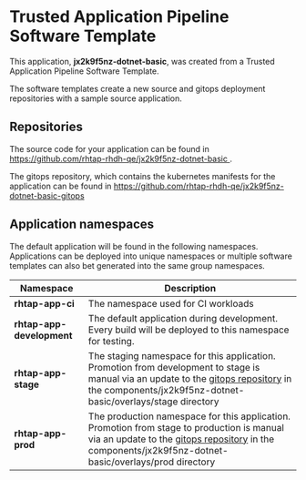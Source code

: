 # Trusted Application Pipeline Software Template

This application, **jx2k9f5nz-dotnet-basic**, was created from a Trusted Application Pipeline Software Template.

The software templates create a new source and gitops deployment repositories with a sample source application. 

## Repositories

The source code for your application can be found in [https://github.com/rhtap-rhdh-qe/jx2k9f5nz-dotnet-basic ](https://github.com/rhtap-rhdh-qe/jx2k9f5nz-dotnet-basic ).
 
The gitops repository, which contains the kubernetes manifests for the application can be found in 
[https://github.com/rhtap-rhdh-qe/jx2k9f5nz-dotnet-basic-gitops ](https://github.com/rhtap-rhdh-qe/jx2k9f5nz-dotnet-basic-gitops ) 

## Application namespaces 

The default application will be found in the following namespaces. Applications can be deployed into unique namespaces or multiple software templates can also bet generated into the same group namespaces.  

|  Namespace   |  Description   |  
| -------- | -------- |
| **rhtap-app-ci** | The namespace used for CI workloads |
| **rhtap-app-development** | The default application during development. Every build will be deployed to this namespace for testing. |
| **rhtap-app-stage** | The staging namespace for this application. Promotion from development to stage is manual via an update to the [gitops repository](https://github.com/rhtap-rhdh-qe/jx2k9f5nz-dotnet-basic-gitops ) in the components/jx2k9f5nz-dotnet-basic/overlays/stage directory |
| **rhtap-app-prod** | The production namespace for this application. Promotion from stage to production is manual via an update to the [gitops repository](https://github.com/rhtap-rhdh-qe/jx2k9f5nz-dotnet-basic-gitops ) in the components/jx2k9f5nz-dotnet-basic/overlays/prod directory |